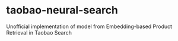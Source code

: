 # taobao-neural-search
Unofficial implementation of model from Embedding-based Product Retrieval in Taobao Search
